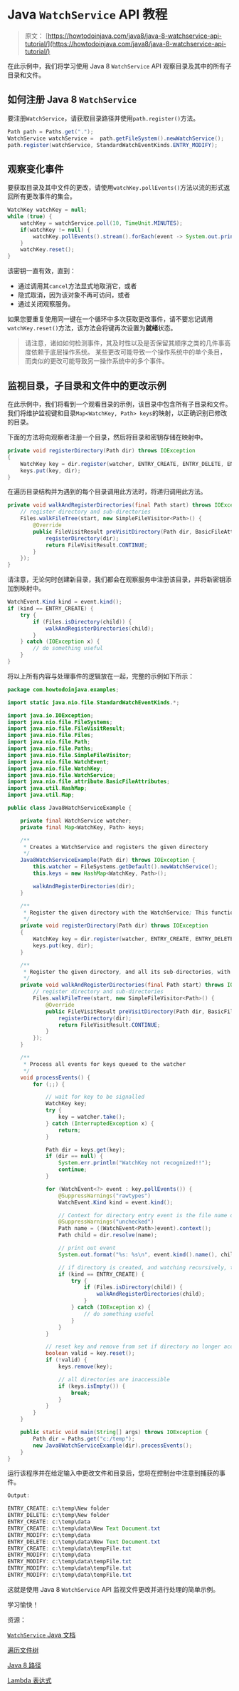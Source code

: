 # Java `WatchService` API 教程

> 原文： [https://howtodoinjava.com/java8/java-8-watchservice-api-tutorial/](https://howtodoinjava.com/java8/java-8-watchservice-api-tutorial/)

在此示例中，我们将学习使用 Java 8 `WatchService` API 观察目录及其中的所有子目录和文件。

## 如何注册 Java 8 `WatchService`

要注册`WatchService`，请获取目录路径并使用`path.register()`方法。

```java
Path path = Paths.get(".");
WatchService watchService =  path.getFileSystem().newWatchService();
path.register(watchService, StandardWatchEventKinds.ENTRY_MODIFY);

```

## 观察变化事件

要获取目录及其中文件的更改，请使用`watchKey.pollEvents()`方法以流的形式返回所有更改事件的集合。

```java
WatchKey watchKey = null;
while (true) {
	watchKey = watchService.poll(10, TimeUnit.MINUTES);
	if(watchKey != null) {
		watchKey.pollEvents().stream().forEach(event -> System.out.println(event.context()));
	}
	watchKey.reset();
}

```

该密钥一直有效，直到：

*   通过调用其`cancel`方法显式地取消它，或者
*   隐式取消，因为该对象不再可访问，或者
*   通过关闭观察服务。

如果您要重复使用同一键在一个循环中多次获取更改事件，请不要忘记调用`watchKey.reset()`方法，该方法会将键再次设置为**就绪**状态。

> 请注意，诸如如何检测事件，其及时性以及是否保留其顺序之类的几件事高度依赖于底层操作系统。 某些更改可能导致一个操作系统中的单个条目，而类似的更改可能导致另一操作系统中的多个事件。

## 监视目录，子目录和文件中的更改示例

在此示例中，我们将看到一个观看目录的示例，该目录中包含所有子目录和文件。 我们将维护监视键和目录`Map<WatchKey, Path> keys`的映射，以正确识别已修改的目录。

下面的方法将向观察者注册一个目录，然后将目录和密钥存储在映射中。

```java
private void registerDirectory(Path dir) throws IOException 
{
	WatchKey key = dir.register(watcher, ENTRY_CREATE, ENTRY_DELETE, ENTRY_MODIFY);
	keys.put(key, dir);
}

```

在遍历目录结构并为遇到的每个目录调用此方法时，将递归调用此方法。

```java
private void walkAndRegisterDirectories(final Path start) throws IOException {
	// register directory and sub-directories
	Files.walkFileTree(start, new SimpleFileVisitor<Path>() {
		@Override
		public FileVisitResult preVisitDirectory(Path dir, BasicFileAttributes attrs) throws IOException {
			registerDirectory(dir);
			return FileVisitResult.CONTINUE;
		}
	});
}

```

请注意，无论何时创建新目录，我们都会在观察服务中注册该目录，并将新密钥添加到映射中。

```java
WatchEvent.Kind kind = event.kind();
if (kind == ENTRY_CREATE) {
	try {
		if (Files.isDirectory(child)) {
			walkAndRegisterDirectories(child);
		}
	} catch (IOException x) {
		// do something useful
	}
}

```

将以上所有内容与处理事件的逻辑放在一起，完整的示例如下所示：

```java
package com.howtodoinjava.examples;

import static java.nio.file.StandardWatchEventKinds.*;

import java.io.IOException;
import java.nio.file.FileSystems;
import java.nio.file.FileVisitResult;
import java.nio.file.Files;
import java.nio.file.Path;
import java.nio.file.Paths;
import java.nio.file.SimpleFileVisitor;
import java.nio.file.WatchEvent;
import java.nio.file.WatchKey;
import java.nio.file.WatchService;
import java.nio.file.attribute.BasicFileAttributes;
import java.util.HashMap;
import java.util.Map;

public class Java8WatchServiceExample {

	private final WatchService watcher;
	private final Map<WatchKey, Path> keys;

	/**
	 * Creates a WatchService and registers the given directory
	 */
	Java8WatchServiceExample(Path dir) throws IOException {
		this.watcher = FileSystems.getDefault().newWatchService();
		this.keys = new HashMap<WatchKey, Path>();

		walkAndRegisterDirectories(dir);
	}

	/**
	 * Register the given directory with the WatchService; This function will be called by FileVisitor
	 */
	private void registerDirectory(Path dir) throws IOException 
	{
		WatchKey key = dir.register(watcher, ENTRY_CREATE, ENTRY_DELETE, ENTRY_MODIFY);
		keys.put(key, dir);
	}

	/**
	 * Register the given directory, and all its sub-directories, with the WatchService.
	 */
	private void walkAndRegisterDirectories(final Path start) throws IOException {
		// register directory and sub-directories
		Files.walkFileTree(start, new SimpleFileVisitor<Path>() {
			@Override
			public FileVisitResult preVisitDirectory(Path dir, BasicFileAttributes attrs) throws IOException {
				registerDirectory(dir);
				return FileVisitResult.CONTINUE;
			}
		});
	}

	/**
	 * Process all events for keys queued to the watcher
	 */
	void processEvents() {
		for (;;) {

			// wait for key to be signalled
			WatchKey key;
			try {
				key = watcher.take();
			} catch (InterruptedException x) {
				return;
			}

			Path dir = keys.get(key);
			if (dir == null) {
				System.err.println("WatchKey not recognized!!");
				continue;
			}

			for (WatchEvent<?> event : key.pollEvents()) {
				@SuppressWarnings("rawtypes")
				WatchEvent.Kind kind = event.kind();

				// Context for directory entry event is the file name of entry
				@SuppressWarnings("unchecked")
				Path name = ((WatchEvent<Path>)event).context();
				Path child = dir.resolve(name);

				// print out event
				System.out.format("%s: %s\n", event.kind().name(), child);

				// if directory is created, and watching recursively, then register it and its sub-directories
				if (kind == ENTRY_CREATE) {
					try {
						if (Files.isDirectory(child)) {
							walkAndRegisterDirectories(child);
						}
					} catch (IOException x) {
						// do something useful
					}
				}
			}

			// reset key and remove from set if directory no longer accessible
			boolean valid = key.reset();
			if (!valid) {
				keys.remove(key);

				// all directories are inaccessible
				if (keys.isEmpty()) {
					break;
				}
			}
		}
	}

	public static void main(String[] args) throws IOException {
		Path dir = Paths.get("c:/temp");
		new Java8WatchServiceExample(dir).processEvents();
	}
}

```

运行该程序并在给定输入中更改文件和目录后，您将在控制台中注意到捕获的事件。

```java
Output:

ENTRY_CREATE: c:\temp\New folder
ENTRY_DELETE: c:\temp\New folder
ENTRY_CREATE: c:\temp\data
ENTRY_CREATE: c:\temp\data\New Text Document.txt
ENTRY_MODIFY: c:\temp\data
ENTRY_DELETE: c:\temp\data\New Text Document.txt
ENTRY_CREATE: c:\temp\data\tempFile.txt
ENTRY_MODIFY: c:\temp\data
ENTRY_MODIFY: c:\temp\data\tempFile.txt
ENTRY_MODIFY: c:\temp\data\tempFile.txt
ENTRY_MODIFY: c:\temp\data\tempFile.txt
```

这就是使用 Java 8 `WatchService` API 监视文件更改并进行处理的简单示例。

学习愉快！

资源：

[`WatchService` Java 文档](https://docs.oracle.com/javase/7/docs/api/java/nio/file/WatchService.html)

[遍历文件树](https://docs.oracle.com/javase/tutorial/essential/io/walk.html)

[Java 8 路径](https://docs.oracle.com/javase/8/docs/api/java/nio/file/Paths.html)

[Lambda 表达式](https://en.wikipedia.org/wiki/Lambda)